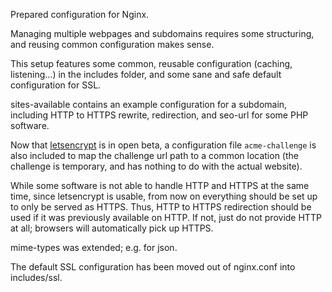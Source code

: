 Prepared configuration for Nginx.

Managing multiple webpages and subdomains requires some structuring,
and reusing common configuration makes sense.

This setup features some common, reusable configuration (caching, listening…)
in the includes folder, and some sane and safe default configuration for SSL.

sites-available contains an example configuration for a subdomain,
including HTTP to HTTPS rewrite, redirection, and seo-url for some
PHP software.

Now that [letsencrypt](http://letsencrypt.org/) is in open beta, a configuration file
`acme-challenge` is also included to map the challenge url path to
a common location (the challenge is temporary, and has nothing to do
with the actual website).

While some software is not able to handle HTTP and HTTPS at the same
time, since letsencrypt is usable, from now on everything should
be set up to only be served as HTTPS. Thus, HTTP to HTTPS redirection
should be used if it was previously available on HTTP. If not, just
do not provide HTTP at all; browsers will automatically pick up HTTPS.

mime-types was extended; e.g. for json.

The default SSL configuration has been moved out of nginx.conf into includes/ssl.
